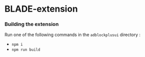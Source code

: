 # BLADE-extension

### Building the extension

Run one of the following commands in the ```adblockplusui``` directory :

* ```npm i```
* ```npm run build```